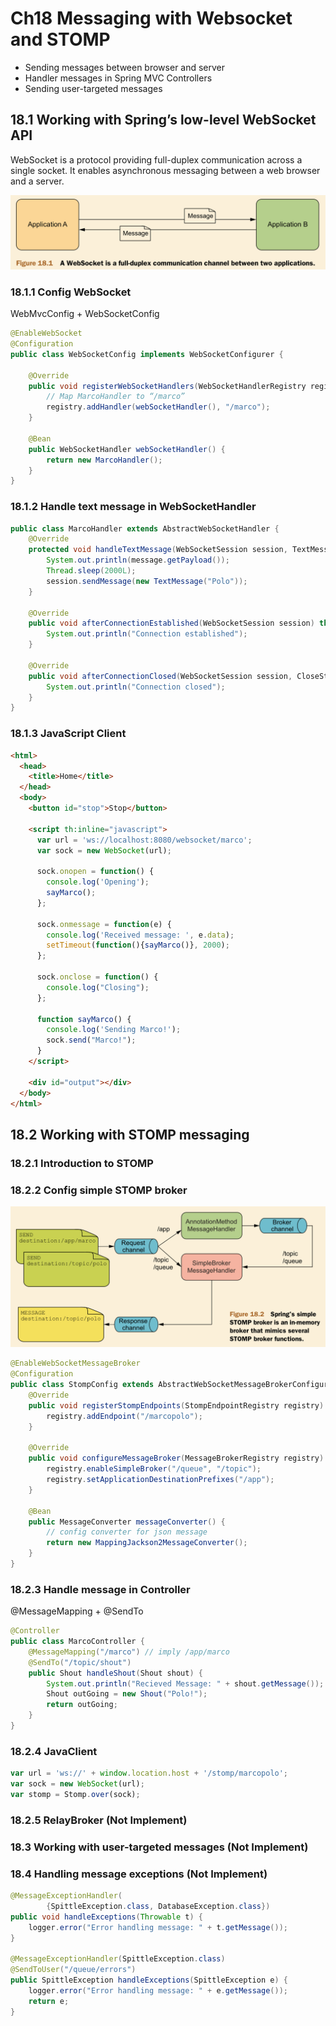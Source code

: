 # Ch18 Messaging with Websocket and STOMP

- Sending messages between browser and server
- Handler messages in Spring MVC Controllers
- Sending user-targeted messages

## 18.1 Working with Spring’s low-level WebSocket API

WebSocket is a protocol providing full-duplex communication across a single
socket. It enables asynchronous messaging between a web browser and a server.

![websocket-communication-channel](images/181-websocket-communication-channel.png)

### 18.1.1 Config WebSocket

WebMvcConfig + WebSocketConfig

```java
@EnableWebSocket
@Configuration
public class WebSocketConfig implements WebSocketConfigurer {

    @Override
    public void registerWebSocketHandlers(WebSocketHandlerRegistry registry) {
        // Map MarcoHandler to “/marco”
        registry.addHandler(webSocketHandler(), "/marco");
    }

    @Bean
    public WebSocketHandler webSocketHandler() {
        return new MarcoHandler();
    }
}
```

### 18.1.2 Handle text message in WebSocketHandler

```java
public class MarcoHandler extends AbstractWebSocketHandler {
    @Override
    protected void handleTextMessage(WebSocketSession session, TextMessage message) throws Exception {
        System.out.println(message.getPayload());
        Thread.sleep(2000L);
        session.sendMessage(new TextMessage("Polo"));
    }

    @Override
    public void afterConnectionEstablished(WebSocketSession session) throws Exception {
        System.out.println("Connection established");
    }

    @Override
    public void afterConnectionClosed(WebSocketSession session, CloseStatus status) throws Exception {
        System.out.println("Connection closed");
    }
}
```

### 18.1.3 JavaScript Client

```html
<html>
  <head>
    <title>Home</title>
  </head>
  <body>
    <button id="stop">Stop</button>

    <script th:inline="javascript">
      var url = 'ws://localhost:8080/websocket/marco';
      var sock = new WebSocket(url);

      sock.onopen = function() {
        console.log('Opening');
        sayMarco();
      };

      sock.onmessage = function(e) {
        console.log('Received message: ', e.data);
        setTimeout(function(){sayMarco()}, 2000);
      };

      sock.onclose = function() {
        console.log("Closing");
      };

      function sayMarco() {
        console.log('Sending Marco!');
        sock.send("Marco!");
      }
    </script>

    <div id="output"></div>
  </body>
</html>
```

## 18.2 Working with STOMP messaging

### 18.2.1 Introduction to STOMP

### 18.2.2 Config simple STOMP broker

![simple-stomp-broker](images/182-simple-stomp-broker-functions.png)

```java
@EnableWebSocketMessageBroker
@Configuration
public class StompConfig extends AbstractWebSocketMessageBrokerConfigurer {
    @Override
    public void registerStompEndpoints(StompEndpointRegistry registry) {
        registry.addEndpoint("/marcopolo");
    }

    @Override
    public void configureMessageBroker(MessageBrokerRegistry registry) {
        registry.enableSimpleBroker("/queue", "/topic");
        registry.setApplicationDestinationPrefixes("/app");
    }

    @Bean
    public MessageConverter messageConverter() {
        // config converter for json message
        return new MappingJackson2MessageConverter();
    }
}
```

### 18.2.3 Handle message in Controller

@MessageMapping + @SendTo

```java
@Controller
public class MarcoController {
    @MessageMapping("/marco") // imply /app/marco
    @SendTo("/topic/shout")
    public Shout handleShout(Shout shout) {
        System.out.println("Recieved Message: " + shout.getMessage());
        Shout outGoing = new Shout("Polo!");
        return outGoing;
    }
}
```

### 18.2.4 JavaClient

```javascript
var url = 'ws://' + window.location.host + '/stomp/marcopolo';
var sock = new WebSocket(url);
var stomp = Stomp.over(sock);
```


### 18.2.5 RelayBroker (Not Implement)

### 18.3 Working with user-targeted messages (Not Implement)

### 18.4 Handling message exceptions (Not Implement)

```java
@MessageExceptionHandler(
        {SpittleException.class, DatabaseException.class})
public void handleExceptions(Throwable t) {
    logger.error("Error handling message: " + t.getMessage());
}

@MessageExceptionHandler(SpittleException.class)
@SendToUser("/queue/errors")
public SpittleException handleExceptions(SpittleException e) {
    logger.error("Error handling message: " + e.getMessage());
    return e;
}
```